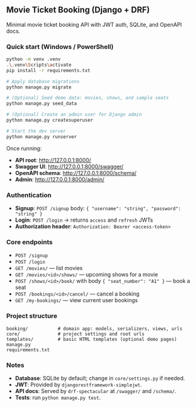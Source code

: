 ﻿## Movie Ticket Booking (Django + DRF)

Minimal movie ticket booking API with JWT auth, SQLite, and OpenAPI docs.

### Quick start (Windows / PowerShell)
```bash
python -m venv .venv
.\.venv\Scripts\activate
pip install -r requirements.txt

# Apply database migrations
python manage.py migrate

# (Optional) Seed demo data: movies, shows, and sample seats
python manage.py seed_data

# (Optional) Create an admin user for Django admin
python manage.py createsuperuser

# Start the dev server
python manage.py runserver
```

Once running:
- **API root**: http://127.0.0.1:8000/
- **Swagger UI**: http://127.0.0.1:8000/swagger/
- **OpenAPI schema**: http://127.0.0.1:8000/schema/
- **Admin**: http://127.0.0.1:8000/admin/

### Authentication
- **Signup**: `POST /signup` body: `{ "username": "string", "password": "string" }`
- **Login**: `POST /login` → returns `access` and `refresh` JWTs
- **Authorization header**: `Authorization: Bearer <access-token>`

### Core endpoints
- `POST /signup`
- `POST /login`
- `GET /movies/` — list movies
- `GET /movies/<id>/shows/` — upcoming shows for a movie
- `POST /shows/<id>/book/` with body `{ "seat_number": "A1" }` — book a seat
- `POST /bookings/<id>/cancel/` — cancel a booking
- `GET /my-bookings/` — view current user bookings

### Project structure
```
booking/           # domain app: models, serializers, views, urls
core/              # project settings and root urls
templates/         # basic HTML templates (optional demo pages)
manage.py
requirements.txt
```

### Notes
- **Database**: SQLite by default; change in `core/settings.py` if needed.
- **JWT**: Provided by `djangorestframework-simplejwt`.
- **API docs**: Served by `drf-spectacular` at `/swagger/` and `/schema/`.
- **Tests**: run `python manage.py test`.
